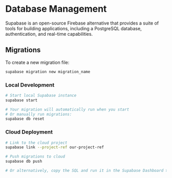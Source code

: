 # Database Management

Supabase is an open-source Firebase alternative that provides a suite of tools for building applications, including a PostgreSQL database, authentication, and real-time capabilities.

## Migrations

To create a new migration file:

``` bash
supabase migration new migration_name
```

### Local Development

``` bash
# Start local Supabase instance
supabase start

# Your migration will automatically run when you start
# Or manually run migrations:
supabase db reset
```

### Cloud Deployment

``` bash
# Link to the cloud project
supabase link --project-ref our-project-ref

# Push migrations to cloud
supabase db push

# Or alternatively, copy the SQL and run it in the Supabase Dashboard > SQL Editor
```
